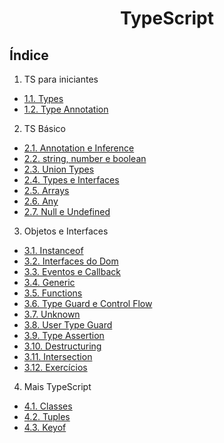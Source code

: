 <div align="center">

# TypeScript

</div>

## Índice
1. TS para iniciantes
- [1.1. Types](/front-end/typescript/1.%20typescript-para-iniciantes/1.1%20types/script.js)
- [1.2. Type Annotation](/front-end/typescript/1.%20typescript-para-iniciantes/1.2%20type-annotation/script.js)

2. TS Básico
- [2.1. Annotation e Inference](/front-end/typescript/2.%20typescript-basico/2.1.%20annotation-e-inference/script.ts)
- [2.2. string, number e boolean](/front-end/typescript/2.%20typescript-basico/2.2.%20string-number-e-boolean/script.ts)
- [2.3. Union Types](/front-end/typescript/2.%20typescript-basico/2.3.%20union-types/script.ts)
- [2.4. Types e Interfaces](/front-end/typescript/2.%20typescript-basico/2.4.%20types-e-interfaces/script.ts)
- [2.5. Arrays](/front-end/typescript/2.%20typescript-basico/2.5.%20arrays/script.ts)
- [2.6. Any](/front-end/typescript/2.%20typescript-basico/2.6.%20any/script.ts)
- [2.7. Null e Undefined](/front-end/typescript/2.%20typescript-basico/2.7.%20null-e-undefined/script.ts)

3. Objetos e Interfaces
- [3.1. Instanceof](/front-end/typescript/3.%20objetos-e-interfaces/3.1.%20instanceof/script.ts)
- [3.2. Interfaces do Dom](/front-end/typescript/3.%20objetos-e-interfaces/3.2.%20interfaces-dom/script.ts)
- [3.3. Eventos e Callback](/front-end/typescript/3.%20objetos-e-interfaces/3.3.%20eventos-e-callback/script.ts)
- [3.4. Generic](/front-end/typescript/3.%20objetos-e-interfaces/3.4.%20generic/script.ts)
- [3.5. Functions](/front-end/typescript/3.%20objetos-e-interfaces/3.5.%20functions/script.ts)
- [3.6. Type Guard e Control Flow](/front-end/typescript/3.%20objetos-e-interfaces/3.6.%20type-guard-e-control-flow/script.ts)
- [3.7. Unknown](/front-end/typescript/3.%20objetos-e-interfaces/3.7.%20unknown/script.ts)
- [3.8. User Type Guard](/front-end/typescript/3.%20objetos-e-interfaces/3.8.%20user-type-guard/script.ts)
- [3.9. Type Assertion](/front-end/typescript/3.%20objetos-e-interfaces/3.9.%20type-assertion/script.ts)
- [3.10. Destructuring](/front-end/typescript/3.%20objetos-e-interfaces/3.10.%20destructuring/script.ts)
- [3.11. Intersection](/front-end/typescript/3.%20objetos-e-interfaces/3.11.%20intersection/script.ts)
- [3.12. Exercícios](/front-end/typescript/3.%20objetos-e-interfaces/3.12.%20exercicios/script.ts)

4. Mais TypeScript
- [4.1. Classes](/front-end/typescript/4.%20mais-typescript/4.1.%20classes/script.ts)
- [4.2. Tuples](/front-end/typescript/4.%20mais-typescript/4.2.%20tuples/script.ts)
- [4.3. Keyof](/front-end/typescript/4.%20mais-typescript/4.3.%20keyof/script.ts)